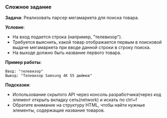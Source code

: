### Сложное задание
**Задача**: Реализовать парсер мегамаркета для поиска товара.

**Условие**:
- На вход подается строка (например, "телевизор").
- Требуется выяснить, какой товар отображается первым в поисковой выдаче мегамаркета при вводе данной строки в строку поиска.
- На выходе должно быть название первого товара.

**Пример работы**:
```text
Ввод: "телевизор"  
Вывод: "Телевизор Samsung 4K 55 дюймов"
```

**Подсказки**:
- Использование скрытого API через консоль разработчика(через код элемент открыть вкладку сеть(network) и искать по ctrl+f
- Обратите внимание на структуру HTML, чтобы найти нужные элементы, содержащие название товаров.
```


